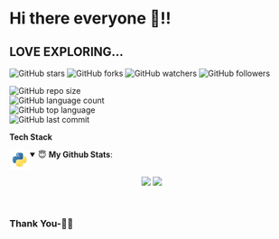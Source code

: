 # Hi there everyone 👋!!

## LOVE EXPLORING...

<!-- 
<br/>

![GitHub stars](https://img.shields.io/github/stars/ishag4/ishag4?style=social) ![GitHub forks](https://img.shields.io/github/forks/ishag4/ishag4?style=social) ![GitHub watchers](https://img.shields.io/github/watchers/ishag4/ishag4?style=social) ![GitHub followers](https://img.shields.io/github/followers/ishag4?style=social)

<br/>

![GitHub repo size](https://img.shields.io/github/repo-size/ishag4/ishag4?style=plastic) ![GitHub language count](https://img.shields.io/github/languages/count/ishag4/ishag4?style=plastic) ![GitHub top language](https://img.shields.io/github/languages/top/ishag4/ishag4?style=plastic) ![GitHub last commit](https://img.shields.io/github/last-commit/ishag4/ishag4?color=red&style=plastic)

<b>Tech Stack</b>

<img align="left" alt="Visual Studio Code" width="36px" src="https://raw.githubusercontent.com/github/explore/80688e429a7d4ef2fca1e82350fe8e3517d3494d/topics/visual-studio-code/visual-studio-code.png" />  <img align="left" width="36px" src="https://raw.githubusercontent.com/github/explore/80688e429a7d4ef2fca1e82350fe8e3517d3494d/topics/python/python.png" />  <img align="left" width="36px" src="https://raw.githubusercontent.com/github/explore/80688e429a7d4ef2fca1e82350fe8e3517d3494d/topics/cpp/cpp.png" />  <img align="left" width="36px" src="https://raw.githubusercontent.com/github/explore/80688e429a7d4ef2fca1e82350fe8e3517d3494d/topics/c/c.png" /> <img align="left" width="36px" src="https://raw.githubusercontent.com/github/explore/80688e429a7d4ef2fca1e82350fe8e3517d3494d/topics/jupyter-notebook/jupyter-notebook.png" /> <img align="left" width="36px" src="https://raw.githubusercontent.com/github/explore/80688e429a7d4ef2fca1e82350fe8e3517d3494d/topics/html/html.png" /> <img align="left" width="36px" src="https://raw.githubusercontent.com/github/explore/80688e429a7d4ef2fca1e82350fe8e3517d3494d/topics/terminal/terminal.png" /> <img align="left" width="36px" src="https://raw.githubusercontent.com/github/explore/80688e429a7d4ef2fca1e82350fe8e3517d3494d/topics/git/git.png" /> 


<br>
<br/>
<br>
-->

![GitHub stars](https://img.shields.io/github/stars/ishag4/ishag4?style=social) 
![GitHub forks](https://img.shields.io/github/forks/ishag4/ishag4?style=social)
![GitHub watchers](https://img.shields.io/github/watchers/ishag4/ishag4?style=social)
![GitHub followers](https://img.shields.io/github/followers/ishag4?style=social)  

![GitHub repo size](https://img.shields.io/github/repo-size/ishag4/ishag4?style=plastic)  
![GitHub language count](https://img.shields.io/github/languages/count/ishag4/ishag4?style=plastic)  
![GitHub top language](https://img.shields.io/github/languages/top/ishag4/ishag4?style=plastic)  
![GitHub last commit](https://img.shields.io/github/last-commit/ishag4/ishag4?color=red&style=plastic)  

<b>Tech Stack</b>  

<img align="left" alt="Python" width="36px" src="https://raw.githubusercontent.com/github/explore/80688e429a7d4ef2fca1e82350fe8e3517d3494d/topics/python/python.png" />


<!-- <details open>
<summary>🤝 <b>To connect with me</b></summary>

<p align = "center">
<!-- 
[<img src="https://img.shields.io/badge/twitter-%231DA1F2.svg?&style=for-the-badge&logo=twitter&logoColor=white" />](https://twitter.com/IshaGup98623943) 
[<img src="https://img.shields.io/badge/medium-%2312100E.svg?&style=for-the-badge&logo=medium&logoColor=white" />](https://medium.com/@explorer88) -->
<!-- [<img src ="https://img.shields.io/badge/portfolio-web-%23.svg?&style=for-the-badge&logo=&logoColor=white%22">](https://pr2tik1.github.io/) -->
<!-- [<img src="https://img.shields.io/badge/linkedin-%230077B5.svg?&style=for-the-badge&logo=linkedin&logoColor=white" />](https://www.linkedin.com/in/isha-gupta-608744170) -->
<!-- [<img src = "https://img.shields.io/badge/instagram-%23E4405F.svg?&style=for-the-badge&logo=instagram&logoColor=white">](https://www.instagram.com/ishagupta____/) -->
<!-- [![Visits Badge](https://badges.pufler.dev/visits/ishag4/ishag4?style=for-the-badge&color=blue)](https://github.com/ishag4/ishag4)
![Repos Badge](https://badges.pufler.dev/repos/ishag4?style=for-the-badge&color=red)

</p>

</details> -->
<!--  --> 
<!-- --- -->

<details open>
 <summary> 😇 <b>My Github Stats</b>: </summary>

<br>

<p align = "center">
  <img src = "https://github-readme-stats.vercel.app/api?username=ishag4&show_icons=true&theme=radical&line_height=27">
  <img src = "https://github-readme-stats.vercel.app/api/top-langs/?username=ishag4&hide=css,java,html&theme=tokyonight">
</p>

</details>

<br/>

### Thank You-🙏🏼
